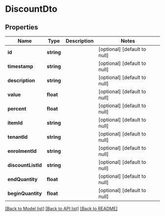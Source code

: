 # DiscountDto

## Properties
Name | Type | Description | Notes
------------ | ------------- | ------------- | -------------
**id** | **string** |  | [optional] [default to null]
**timestamp** | **string** |  | [optional] [default to null]
**description** | **string** |  | [optional] [default to null]
**value** | **float** |  | [optional] [default to null]
**percent** | **float** |  | [optional] [default to null]
**itemId** | **string** |  | [optional] [default to null]
**tenantId** | **string** |  | [optional] [default to null]
**enrolmentId** | **string** |  | [optional] [default to null]
**discountListId** | **string** |  | [optional] [default to null]
**endQuantity** | **float** |  | [optional] [default to null]
**beginQuantity** | **float** |  | [optional] [default to null]

[[Back to Model list]](../README.md#documentation-for-models) [[Back to API list]](../README.md#documentation-for-api-endpoints) [[Back to README]](../README.md)


